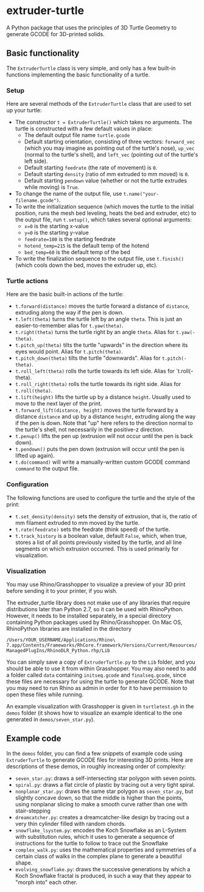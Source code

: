 # extruder-turtle

A Python package that uses the principles of 3D Turtle Geometry to generate GCODE for 3D-printed solids.

## Basic functionality

The `ExtruderTurtle` class is very simple, and only has a few built-in functions implementing the basic functionality of a turtle.

### Setup

Here are several methods of the `ExtruderTurtle` class that are used to set up your turtle:

- The constructor `t = ExtruderTurtle()` which takes no arguments. The turtle is constructed with a few default values in place:
    - The default output file name `turtle.gcode`
    - Default starting orientation, consisting of three vectors: `forward_vec` (which you may imagine as pointing out of the turtle's nose), `up_vec` (normal to the turtle's shell), and `left_vec` (pointing out of the turtle's left side).
    - Default starting `feedrate` (the rate of movement) is `0`.
    - Default starting `density` (ratio of mm extruded to mm moved) is `0`.
    - Default starting `pendown` value (whether or not the turtle extrudes while moving) is `True`.
- To change the name of the output file, use `t.name("your-filename.gcode")`.
- To write the initialization sequence (which moves the turtle to the initial position, runs the mesh bed leveling, heats the bed and extruder, etc) to the output file, run `t.setup()`, which takes several optional arguments:
    - `x=0` is the starting x-value
    - `y=0` is the starting y-value
    - `feedrate=100` is the starting feedrate
    - `hotend_temp=215` is the default temp of the hotend
    - `bed_temp=60` is the default temp of the bed
- To write the finalization sequence to the output file, use `t.finish()` (which cools down the bed, moves the extruder up, etc).

### Turtle actions

Here are the basic built-in actions of the turtle:

- `t.forward(distance)` moves the turtle forward a distance of `distance`, extruding along the way if the pen is down.
- `t.left(theta)` turns the turtle left by an angle `theta`. This is just an easier-to-remember alias for `t.yaw(theta)`.
- `t.right(theta)` turns the turtle right by an angle `theta`. Alias for `t.yaw(-theta)`.
- `t.pitch_up(theta)` tilts the turtle "upwards" in the direction where its eyes would point. Alias for `t.pitch(theta)`.
- `t.pitch_down(theta)` tilts the turtle "downwards". Alias for `t.pitch(-theta)`.
- `t.roll_left(theta)` rolls the turtle towards its left side. Alias for `t.roll(-theta).
- `t.roll_right(theta)` rolls the turtle towards its right side. Alias for `t.roll(theta)`.
- `t.lift(height)` lifts the turtle up by a distance `height`. Usually used to move to the next layer of the print.
- `t.forward_lift(distance, height)` moves the turtle forward by a distance `distance` and up by a distance `height`, extruding along the way if the pen is down. Note that "up" here refers to the direction normal to the turtle's shell, not necessarily in the positive-z direction.
- `t.penup()` lifts the pen up (extrusion will not occur until the pen is back down).
- `t.pendown()` puts the pen down (extrusion will occur until the pen is lifted up again).
- `t.do(command)` will write a manually-written custom GCODE command `command` to the output file.

### Configuration

The following functions are used to configure the turtle and the style of the print:

- `t.set_density(density)` sets the density of extrusion, that is, the ratio of mm filament extruded to mm moved by the turtle.
- `t.rate(feedrate)` sets the feedrate (think speed) of the turtle.
- `t.track_history` is a boolean value, default `False`, which, when true, stores a list of all points previously visited by the turtle, and all line segments on which extrusion occurred. This is used primarily for visualization.

### Visualization

You may use Rhino/Grasshopper to visualize a preview of your 3D print before sending it to your printer, if you wish. 

The extruder_turtle library does not make use of any libraries that require distributions later than Python 2.7, so it can be used with RhinoPython. However, it needs to be installed separately, in a special directory containing Python packages used by Rhino/Grasshopper. On Mac OS, RhinoPython libraries are installed in the directory

`/Users/YOUR_USERNAME/Applications/Rhino\ 7.app/Contents/Frameworks/RhCore.framework/Versions/Current/Resources/ManagedPlugIns/RhinoDLR_Python.rhp/Lib`

You can simply save a copy of `ExtruderTurtle.py` to the `Lib` folder, and you should be able to use it from within Grasshopper. You may also need to add a folder called `data` containing `initseq.gcode` and `finalseq.gcode`, since these files are necessary for using the turtle to generate GCODE. Note that you may need to run Rhino as admin in order for it to have permission to open these files while running.

An example visualization with Grasshopper is given in `turtletest.gh` in the `demos` folder (it shows how to visualize an example identical to the one generated in `demos/seven_star.py`).

## Example code

In the `demos` folder, you can find a few snippets of example code using `ExtruderTurtle` to generate GCODE files for interesting 3D prints. Here are descriptions of these demos, in roughly increasing order of complexity:

- `seven_star.py`: draws a self-intersecting star polygon with seven points.
- `spiral.py`: draws a flat circle of plastic by tracing out a very tight spiral.
- `nonplanar_star.py`: draws the same star polygon as `seven_star.py`, but slightly concave down, so that the middle is higher than the points, using nonplanar slicing to make a smooth curve rather than one with stair-stepping
- `dreamcatcher.py`: creates a dreamcatcher-like design by tracing out a very thin cylinder filled with random chords.
- `snowflake_lsystem.py`: encodes the Koch Snowflake as an L-System with substitution rules, which it uses to generate a sequence of instructions for the turtle to follow to trace out the Snowflake
- `complex_walk.py`: uses the mathematical properties and symmetries of a certain class of walks in the complex plane to generate a beautiful shape.
- `evolving_snowflake.py`: draws the successive generations by which a Koch Snowflake fractal is produced, in such a way that they appear to "morph into" each other.
